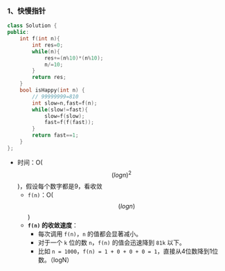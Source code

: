 ### 1、快慢指针

```cpp 
class Solution {
public:
    int f(int n){
        int res=0;
        while(n){
            res+=(n%10)*(n%10);
            n/=10;
        }
        return res;
    }
    bool isHappy(int n) {
        // 99999999=810
        int slow=n,fast=f(n);
        while(slow!=fast){
            slow=f(slow);
            fast=f(f(fast));
        }
        return fast==1;
    } 
};
```

- 时间：O($$(logn)^2$$)，假设每个数字都是9，看收敛
  - `f(n)`：O($$(logn)$$)
  - **`f(n)` 的收敛速度**：
    - 每次调用 `f(n)`，`n` 的值都会显著减小。
    - 对于一个 `k` 位的数 `n`，`f(n)` 的值会迅速降到 `81k` 以下。
    - 比如 `n = 1000`，`f(n) = 1 + 0 + 0 + 0 = 1`，直接从4位数降到1位数。（logN）

